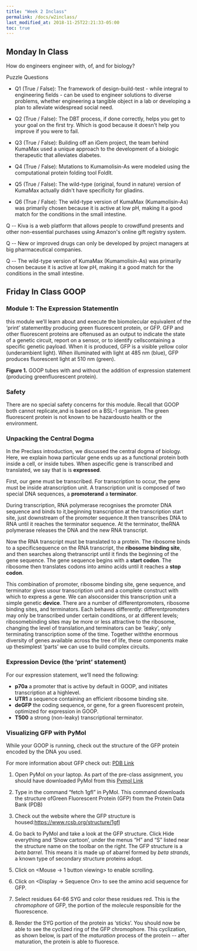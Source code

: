 ```yaml
---
title: "Week 2 Inclass"
permalink: /docs/w2inclass/
last_modified_at: 2018-11-25T22:21:33-05:00
toc: true
---
```


## Monday In Class

How do engineers engineer with, of, and for biology?

Puzzle Questions

- Q1 (True / False): The framework of design-build-test - while integral to engineering fields - can be used to engineer solutions to diverse problems, whether engineering a tangible object in a lab or developing a plan to alleviate widespread social need. 

- Q2 (True / False): The DBT process, if done correctly, helps you get to your goal on the first try. Which is good because it doesn't help you improve if you were to fail. 

- Q3 (True / False): Building off an iGem project, the team behind KumaMax used a unique approach to the development of a biologic therapeutic that alleviates diabetes. 

- Q4 (True / False): Mutations to Kumamolisin-As were modeled using the computational protein folding tool FoldIt.

- Q5 (True / False): The wild-type (original, found in nature) version of KumaMax actually didn't have specificity for gliadins. 

- Q6 (True / False): The wild-type version of KumaMax (Kumamolisin-As) was primarily chosen because it is active at low pH, making it a good match for the conditions in the small intestine. 

Q -- Kiva is a web platform that allows people to crowdfund presents and other non-essential purchases using Amazon's online gift registry system.

Q -- New or improved drugs can only be developed by project managers at big pharmaceutical companies.

Q -- The wild-type version of KumaMax (Kumamolisin-As) was primarily chosen because it is active at low pH, making it a good match for the conditions in the small intestine.

## Friday In Class GOOP
### Module 1: The Expression StatementIn 

this module we’ll learn about and execute the biomolecular equivalent of the ‘print’ statementby producing green fluorescent protein, or GFP. GFP and other fluorescent proteins are oftenused as an output to indicate the state of a genetic circuit, report on a sensor, or to identify cellscontaining a specific genetic payload. When it is produced, GFP is a visible yellow color (underambient light). When illuminated with light at 485 nm (blue), GFP produces fluorescent light at 510 nm (green).

**Figure 1.** GOOP tubes with and without the addition of expression statement (producing greenfluorescent protein).

### Safety
There are no special safety concerns for this module. Recall that GOOP both cannot replicate,and is based on a BSL-1 organism. The green fluorescent protein is not known to be hazardousto health or the environment.

### Unpacking the Central Dogma

In the Preclass introduction, we discussed the central dogma of biology. Here, we explain howa particular gene ends up as a functional protein both inside a cell, or inside tubes. When aspecific gene is transcribed and translated, we say that is is **expressed**.

First, our gene must be transcribed. For transcription to occur, the gene must be inside atranscription unit. A transcription unit is composed of two special DNA sequences, a **promoterand** a **terminator**.

During transcription, RNA polymerase recognises the promoter DNA sequence and binds to it,beginning transcription at the transcription start site, just downstream of the promoter sequence.It then transcribes DNA to RNA until it reaches the terminator sequence. At the terminator, theRNA polymerase releases the DNA and the new RNA transcript.

Now the RNA transcript must be translated to a protein. The ribosome binds to a specificsequence on the RNA transcript, the **ribosome binding site**, and then searches along thetranscript until it finds the beginning of the gene sequence. The gene sequence begins with a **start codon**. The ribosome then translates codons into amino acids until it reaches a **stop codon**.

This combination of promoter, ribosome binding site, gene sequence, and terminator gives usour transcription unit and a complete construct with which to express a gene. We can alsoconsider this transcription unit a simple genetic **device**. There are a number of differentpromoters, ribosome binding sites, and terminators. Each behaves differently: differentpromoters may only be transcribed under certain conditions, or at different levels; ribosomebinding sites may be more or less attractive to the ribosome, changing the level of translation,and terminators can be ‘leaky’, only terminating transcription some of the time. Together withthe enormous diversity of genes available across the tree of life, these components make up thesimplest ‘parts’ we can use to build complex circuits.

### Expression Device (the ‘print’ statement)

For our expression statement, we’ll need the following:
- **p70a** a promoter that is active by default in GOOP, and initiates transcription at a highlevel.
- **UTR1** a sequence containing an efficient ribosome binding site.
- **deGFP** the coding sequence, or gene, for a green fluorescent protein, optimized for expression in GOOP.
- **T500** a strong (non-leaky) transcriptional terminator.

### Visualizing GFP with PyMol

While your GOOP is running, check out the structure of the GFP protein encoded by the DNA you used. 

For more information about GFP check out: [PDB Link](http://pdb101.rcsb.org/motm/42)

 1. Open PyMol on your laptop. As part of the pre-class assignment, you should have downloaded PyMol from this [Pymol Link]( https://pymol.org/2/)
 
 2. Type in the command “fetch 1gfl” in PyMol. This command downloads the structure ofGreen Fluorescent Protein (GFP) from the Protein Data Bank (PDB)
 
3. Check out the website where the GFP structure is housed:https://www.rcsb.org/structure/1gfl
 
4. Go back to PyMol and take a look at the GFP structure.  Click Hide everything and ‘Show cartoon’, under the menus “H” and “S”  listed near the structure name on the toolbar on the right. The GFP structure is a *beta barrel*. This means it is made up of abarrel formed by *beta strands*, a known type of secondary structure proteins adopt.

5. Click on   <Mouse → 1 button viewing> to enable scrolling.

6. Click on   <Display → Sequence On> to see the amino acid sequence for GFP.

7. Select residues 64-66 SYG and color these residues red. This is the *chromophore* of GFP, the portion of the molecule responsible for the fluorescence.

8. Render the SYG portion of the protein as ‘sticks’. You should now be able to see the cyclized ring of the GFP chromophore. This cyclization, as shown below, is part of the *maturation* process of the protein -- after maturation, the protein is able to fluoresce.
